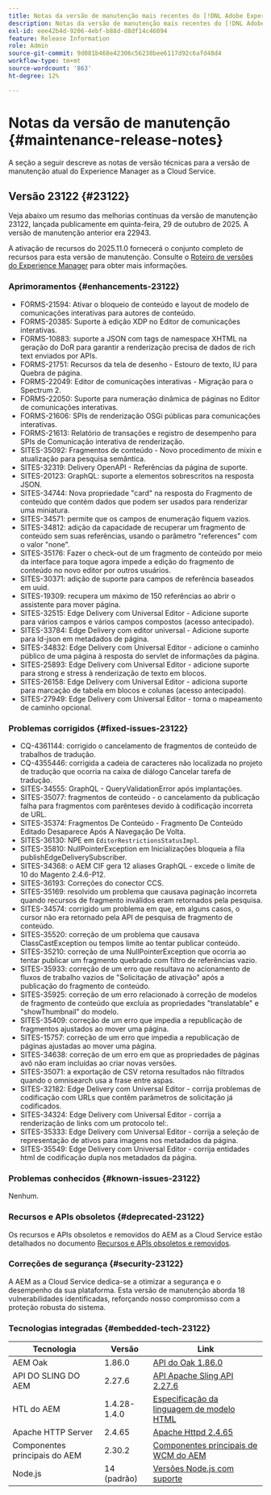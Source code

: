 ```yaml
---
title: Notas da versão de manutenção mais recentes do [!DNL Adobe Experience Manager] as a Cloud Service.
description: Notas da versão de manutenção mais recentes do [!DNL Adobe Experience Manager] as a Cloud Service.
exl-id: eee42b4d-9206-4ebf-b88d-d8df14c46094
feature: Release Information
role: Admin
source-git-commit: 9d081b468e42306c56238bee6117d92c6afd48d4
workflow-type: tm+mt
source-wordcount: '863'
ht-degree: 12%

---
```



# Notas da versão de manutenção {#maintenance-release-notes}

A seção a seguir descreve as notas de versão técnicas para a versão de manutenção atual do Experience Manager as a Cloud Service.

## Versão 23122 {#23122}

Veja abaixo um resumo das melhorias contínuas da versão de manutenção 23122, lançada publicamente em quinta-feira, 29 de outubro de 2025. A versão de manutenção anterior era 22943.

A ativação de recursos do 2025.11.0 fornecerá o conjunto completo de recursos para esta versão de manutenção. Consulte o [Roteiro de versões do Experience Manager](https://experienceleague.adobe.com/en/docs/experience-manager-release-information/aem-release-updates/update-releases-roadmap) para obter mais informações.

### Aprimoramentos {#enhancements-23122}

* FORMS-21594: Ativar o bloqueio de conteúdo e layout de modelo de comunicações interativas para autores de conteúdo.
* FORMS-20385: Suporte à edição XDP no Editor de comunicações interativas.
* FORMS-10883: suporte a JSON com tags de namespace XHTML na geração do DoR para garantir a renderização precisa de dados de rich text enviados por APIs.
* FORMS-21751: Recursos da tela de desenho - Estouro de texto, IU para Quebra de página.
* FORMS-22049: Editor de comunicações interativas - Migração para o Spectrum 2.
* FORMS-22050: Suporte para numeração dinâmica de páginas no Editor de comunicações interativas.
* FORMS-21606: SPIs de renderização OSGi públicas para comunicações interativas.
* FORMS-21613: Relatório de transações e registro de desempenho para SPIs de Comunicação interativa de renderização.
* SITES-35092: Fragmentos de conteúdo - Novo procedimento de mixin e atualização para pesquisa semântica.
* SITES-32319: Delivery OpenAPI - Referências da página de suporte.
* SITES-20123: GraphQL: suporte a elementos sobrescritos na resposta JSON.
* SITES-34744: Nova propriedade &quot;card&quot; na resposta do Fragmento de conteúdo que contém dados que podem ser usados para renderizar uma miniatura.
* SITES-34571: permite que os campos de enumeração fiquem vazios.
* SITES-34812: adição da capacidade de recuperar um fragmento de conteúdo sem suas referências, usando o parâmetro &quot;references&quot; com o valor &quot;none&quot;.
* SITES-35176: Fazer o check-out de um fragmento de conteúdo por meio da interface para toque agora impede a edição do fragmento de conteúdo no novo editor por outros usuários.
* SITES-30371: adição de suporte para campos de referência baseados em uuid.
* SITES-19309: recupera um máximo de 150 referências ao abrir o assistente para mover página.
* SITES-32515: Edge Delivery com Universal Editor - Adicione suporte para vários campos e vários campos compostos (acesso antecipado).
* SITES-33784: Edge Delivery com editor universal - Adicione suporte para ld-json em metadados de página.
* SITES-34832: Edge Delivery com Universal Editor - adicione o caminho público de uma página à resposta do servlet de informações da página.
* SITES-25893: Edge Delivery com Universal Editor - adicione suporte para strong e stress à renderização de texto em blocos.
* SITES-26158: Edge Delivery com Universal Editor - adiciona suporte para marcação de tabela em blocos e colunas (acesso antecipado).
* SITES-27949: Edge Delivery com Universal Editor - torna o mapeamento de caminho opcional.

### Problemas corrigidos {#fixed-issues-23122}

* CQ-4361144: corrigido o cancelamento de fragmentos de conteúdo de trabalhos de tradução.
* CQ-4355446: corrigida a cadeia de caracteres não localizada no projeto de tradução que ocorria na caixa de diálogo Cancelar tarefa de tradução.
* SITES-34555: GraphQL - QueryValidationError após implantações.
* SITES-35077: fragmentos de conteúdo - o cancelamento da publicação falha para fragmentos com parênteses devido à codificação incorreta de URL.
* SITES-35374: Fragmentos De Conteúdo - Fragmento De Conteúdo Editado Desaparece Após A Navegação De Volta.
* SITES-36130: NPE em `EditorRestrictionsStatusImpl`.
* SITES-35810: NullPointerException em Inicializações bloqueia a fila publishEdgeDeliverySubscriber.
* SITES-34368: o AEM CIF gera 12 aliases GraphQL - excede o limite de 10 do Magento 2.4.6-P12.
* SITES-36193: Correções do conector CCS.
* SITES-35169: resolvido um problema que causava paginação incorreta quando recursos de fragmento inválidos eram retornados pela pesquisa.
* SITES-34574: corrigido um problema em que, em alguns casos, o cursor não era retornado pela API de pesquisa de fragmento de conteúdo.
* SITES-35520: correção de um problema que causava ClassCastException ou tempos limite ao tentar publicar conteúdo.
* SITES-35210: correção de uma NullPointerException que ocorria ao tentar publicar um fragmento quebrado com filtro de referências vazio.
* SITES-35933: correção de um erro que resultava no acionamento de fluxos de trabalho vazios de &quot;Solicitação de ativação&quot; após a publicação do fragmento de conteúdo.
* SITES-35925: correção de um erro relacionado à correção de modelos de fragmento de conteúdo que excluía as propriedades &quot;translatable&quot; e &quot;showThumbnail&quot; do modelo.
* SITES-35409: correção de um erro que impedia a republicação de fragmentos ajustados ao mover uma página.
* SITES-15757: correção de um erro que impedia a republicação de páginas ajustadas ao mover uma página.
* SITES-34638: correção de um erro em que as propriedades de páginas avô não eram incluídas ao criar novas versões.
* SITES-35071: a exportação de CSV retorna resultados não filtrados quando o omnisearch usa a frase entre aspas.
* SITES-32182: Edge Delivery com Universal Editor - corrija problemas de codificação com URLs que contêm parâmetros de solicitação já codificados.
* SITES-34324: Edge Delivery com Universal Editor - corrija a renderização de links com um protocolo tel:.
* SITES-35333: Edge Delivery com Universal Editor - corrija a seleção de representação de ativos para imagens nos metadados da página.
* SITES-35549: Edge Delivery com Universal Editor - corrija entidades html de codificação dupla nos metadados da página.

### Problemas conhecidos {#known-issues-23122}

Nenhum.

### Recursos e APIs obsoletos {#deprecated-23122}

Os recursos e APIs obsoletos e removidos do AEM as a Cloud Service estão detalhados no documento [Recursos e APIs obsoletos e removidos](/help/release-notes/deprecated-removed-features.md).

### Correções de segurança {#security-23122}

A AEM as a Cloud Service dedica-se a otimizar a segurança e o desempenho da sua plataforma. Esta versão de manutenção aborda 18 vulnerabilidades identificadas, reforçando nosso compromisso com a proteção robusta do sistema.

### Tecnologias integradas {#embedded-tech-23122}

| Tecnologia | Versão | Link |
|---|---|---|
| AEM Oak | 1.86.0 | [API do Oak 1.86.0](https://www.javadoc.io/doc/org.apache.jackrabbit/oak-api/1.86/index.html) |
| API DO SLING DO AEM | 2.27.6 | [API Apache Sling API 2.27.6](https://www.javadoc.io/doc/org.apache.sling/org.apache.sling.api/latest/index.html) |
| HTL do AEM | 1.4.28-1.4.0 | [Especificação da linguagem de modelo HTML](https://github.com/adobe/htl-spec) |
| Apache HTTP Server | 2.4.65 | [Apache Httpd 2.4.65](https://apache.googlesource.com/httpd/+/refs/tags/2.4.65/CHANGES) |
| Componentes principais do AEM | 2.30.2 | [Componentes principais de WCM do AEM](https://github.com/adobe/aem-core-wcm-components) |
| Node.js | 14 (padrão) | [Versões Node.js com suporte](https://experienceleague.adobe.com/en/docs/experience-manager-cloud-service/content/implementing/developing/developing-with-front-end-pipelines#node-versions) |
